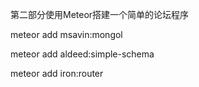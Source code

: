 第二部分使用Meteor搭建一个简单的论坛程序


meteor add msavin:mongol

meteor add aldeed:simple-schema

meteor add iron:router